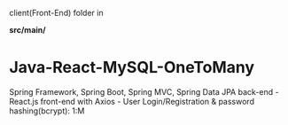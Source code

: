 client(Front-End) folder in <p style="height: 20px"><b>src/main/</b></p>

# Java-React-MySQL-OneToMany
Spring Framework, Spring Boot, Spring MVC, Spring Data JPA back-end - React.js front-end with Axios - User Login/Registration &amp; password hashing(bcrypt): 1:M
